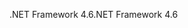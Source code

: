 <span data-ttu-id="c0ebe-101">.NET Framework 4.6</span><span class="sxs-lookup"><span data-stu-id="c0ebe-101">.NET Framework 4.6</span></span>